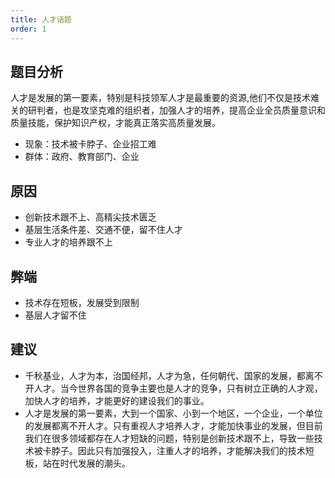 ```yaml
---
title: 人才话题
order: 1
---
```


## 题目分析
人才是发展的第一要素，特别是科技领军人才是最重要的资源,他们不仅是技术难关的研判者，也是攻坚克难的组织者，加强人才的培养，提高企业全员质量意识和质量技能，保护知识产权，才能真正落实高质量发展。
  - 现象：技术被卡脖子、企业招工难
  - 群体：政府、教育部门、企业


## 原因

  - 创新技术跟不上、高精尖技术匮乏
  - 基层生活条件差、交通不便，留不住人才
  - 专业人才的培养跟不上


## 弊端
  - 技术存在短板，发展受到限制
  - 基层人才留不住

## 建议
  - 千秋基业，人才为本，治国经邦，人才为急，任何朝代、国家的发展，都离不开人才。当今世界各国的竞争主要也是人才的竞争，只有树立正确的人才观，加快人才的培养，才能更好的建设我们的事业。
  - 人才是发展的第一要素，大到一个国家、小到一个地区，一个企业，一个单位的发展都离不开人才。只有重视人才培养人才，才能加快事业的发展，但目前我们在很多领域都存在人才短缺的问题，特别是创新技术跟不上，导致一些技术被卡脖子。因此只有加强投入，注重人才的培养，才能解决我们的技术短板，站在时代发展的潮头。